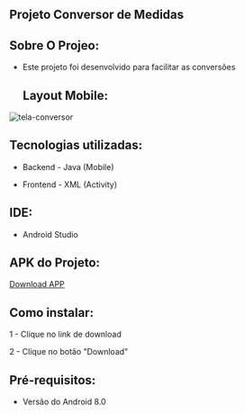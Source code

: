 ## Projeto Conversor de Medidas


 ## Sobre O Projeo:
 
 - Este projeto foi desenvolvido para facilitar as conversões

   ## Layout Mobile:

![tela-conversor](https://github.com/fabio-solbego/AppAula3/assets/83030668/a8d36874-c62a-4b25-841b-f2299a8b4e72)



   
## Tecnologias utilizadas:

- Backend - Java (Mobile)

- Frontend - XML (Activity)

## IDE:  

- Android Studio

## APK do Projeto:

<a href= "https://drive.google.com/file/d/1U-jitzsjRPGehErICGtU96K-fHIVXw9o/view?usp=sharing"> Download APP</a>


## Como instalar:

1 - Clique no link de download

2 - Clique no botão "Download"

## Pré-requisitos:

- Versão do Android 8.0

